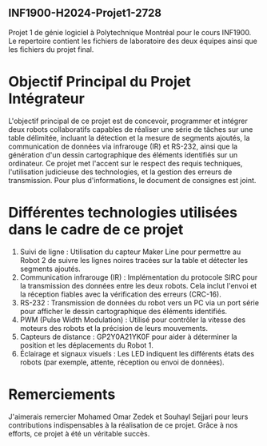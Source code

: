 ## INF1900-H2024-Projet1-2728
Projet 1 de génie logiciel à Polytechnique Montréal pour le cours INF1900. Le repertoire contient les fichiers de laboratoire des deux équipes ainsi que les fichiers du projet final.

# Objectif Principal du Projet Intégrateur
L'objectif principal de ce projet est de concevoir, programmer et intégrer deux robots collaboratifs capables de réaliser une série de tâches sur une table délimitée, incluant la détection et la mesure de segments ajoutés, la communication de données via infrarouge (IR) et RS-232, ainsi que la génération d'un dessin cartographique des éléments identifiés sur un ordinateur. Ce projet met l'accent sur le respect des requis techniques, l'utilisation judicieuse des technologies, et la gestion des erreurs de transmission. Pour plus d'informations, le document de consignes est joint.

# Différentes technologies utilisées dans le cadre de ce projet
1. Suivi de ligne : Utilisation du capteur Maker Line pour permettre au Robot 2 de suivre les lignes noires tracées sur la table et détecter les segments ajoutés.
2. Communication infrarouge (IR) : Implémentation du protocole SIRC pour la transmission des données entre les deux robots. Cela inclut l'envoi et la réception fiables avec la vérification des erreurs (CRC-16).
3. RS-232 : Transmission de données du robot vers un PC via un port série pour afficher le dessin cartographique des éléments identifiés.
4. PWM (Pulse Width Modulation) : Utilisé pour contrôler la vitesse des moteurs des robots et la précision de leurs mouvements.
5. Capteurs de distance : GP2Y0A21YK0F pour aider à déterminer la position et les déplacements du Robot 1.
6. Éclairage et signaux visuels : Les LED indiquent les différents états des robots (par exemple, attente, réception ou envoi de données).


# Remerciements
J'aimerais remercier Mohamed Omar Zedek et Souhayl Sejjari pour leurs contributions indispensables à la réalisation de ce projet. Grâce à nos efforts, ce projet à été un véritable succès.

